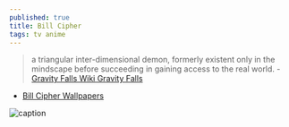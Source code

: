 ```yaml
---
published: true
title: Bill Cipher
tags: tv anime
---
```

>  a triangular inter-dimensional demon, formerly existent only in the mindscape before succeeding in gaining access to the real world. - [ Gravity Falls Wiki
Gravity Falls](https://gravityfalls.fandom.com/wiki/Bill_Cipher)

- [Bill Cipher Wallpapers](https://wallpapercave.com/bill-cipher-wallpapers)

![caption](https://wallpapercave.com/dwp2x/wp1995169.jpg)